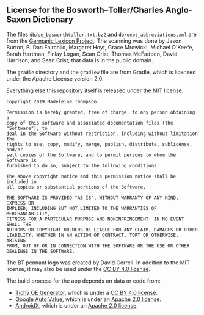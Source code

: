 ## License for the Bosworth–Toller/Charles Anglo-Saxon Dictionary

The files `db/oe_bosworthtoller.txt.bz2` and `db/oebt_abbreviations.xml` are
from the [Germanic Lexicon
Project](https://www.ling.upenn.edu/~kurisuto/germanic/language_resources.html).
The scanning was done by Jason Burton, B. Dan Fairchild, Margaret Hoyt, Grace
Mrowicki, Michael O'Keefe, Sarah Hartman, Finlay Logan, Sean Crist, Thomas
McFadden, David Harrison, and Sean Crist; that data is in the public domain.

The `gradle` directory and the `gradlew` file are from Gradle, which is
licensed under the Apache License version 2.0.

Everything else this repository itself is released under the MIT license:

    Copyright 2019 Madeleine Thompson

    Permission is hereby granted, free of charge, to any person obtaining a
    copy of this software and associated documentation files (the "Software"), to
    deal in the Software without restriction, including without limitation the
    rights to use, copy, modify, merge, publish, distribute, sublicense, and/or
    sell copies of the Software, and to permit persons to whom the Software is
    furnished to do so, subject to the following conditions:

    The above copyright notice and this permission notice shall be included in
    all copies or substantial portions of the Software.

    THE SOFTWARE IS PROVIDED "AS IS", WITHOUT WARRANTY OF ANY KIND, EXPRESS OR
    IMPLIED, INCLUDING BUT NOT LIMITED TO THE WARRANTIES OF MERCHANTABILITY,
    FITNESS FOR A PARTICULAR PURPOSE AND NONINFRINGEMENT. IN NO EVENT SHALL THE
    AUTHORS OR COPYRIGHT HOLDERS BE LIABLE FOR ANY CLAIM, DAMAGES OR OTHER
    LIABILITY, WHETHER IN AN ACTION OF CONTRACT, TORT OR OTHERWISE, ARISING
    FROM, OUT OF OR IN CONNECTION WITH THE SOFTWARE OR THE USE OR OTHER
    DEALINGS IN THE SOFTWARE.

The BT pennant logo was created by David Correll. In addition to the MIT
license, it may also be used under the [CC BY 4.0
license](https://creativecommons.org/licenses/by/4.0/).

The build process for the app depends on data or code from:

- [Tichý OE Generator](https://github.com/madeleineth/tichy_oe_generator),
  which is under a [CC BY 4.0 license](https://creativecommons.org/licenses/by/4.0/).
- [Google Auto Value](https://github.com/google/auto), which is under an
  [Apache 2.0 license](https://github.com/google/auto/blob/master/LICENSE).
- [AndroidX](https://developer.android.com/jetpack/androidx/), which is under an [Apache 2.0
  license](https://android.googlesource.com/platform/frameworks/support/+/refs/heads/androidx-master-dev/LICENSE.txt).
